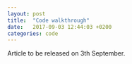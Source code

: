 ```yaml
---
layout: post
title:  "Code walkthrough"
date:   2017-09-03 12:44:03 +0200
categories: code
---
```


Article to be released on 3th September.

